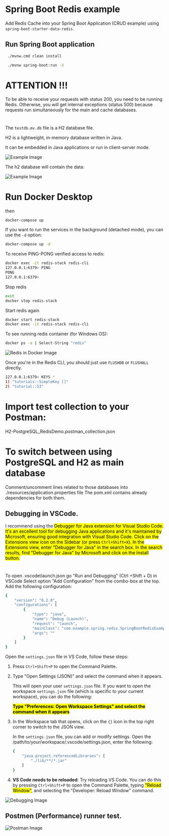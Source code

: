 # Spring Boot Redis example

Add Redis Cache into your Spring Boot Application (CRUD example) using `spring-boot-starter-data-redis`.


## Run Spring Boot application
```bash
 ./mvnw.cmd clean install

 ./mvnw spring-boot:run -X
```

# ATTENTION !!!
To be able to receive your requests with status 200, you need to be running Redis. Otherwise, you will get internal exceptions (status 500) because requests run simultaneously for the main and cache databases.

#
The `testdb.mv.db` file is a H2 database file.

H2 is a lightweight, in-memory database written in Java.

It can be embedded in Java applications or run in client-server mode.

![Example Image](./images/example0.png)

The h2 database will contain the data:

![Example Image](./images/example1.png)


# Run Docker Desktop
then
```bash
docker-compose up
```

 If you want to run the services in the background (detached mode), you can use the `-d` option:

```bash
docker-compose up -d
```

To receive PING-PONG verified access to redis:
```bash
docker exec -it redis-stack redis-cli
127.0.0.1:6379> PING
PONG
127.0.0.1:6379>
```

Stop redis
```bash
exit
docker stop redis-stack
```

Start redis again
```bash
docker start redis-stack
docker exec -it redis-stack redis-cli
```

To see running redis container (for Windows OS):
```bash
docker ps -a | Select-String "redis"
```

![Redis in Docker Image](./images/redisIndocker1.PNG)

Once you're in the Redis CLI, you should just use `FLUSHDB` or `FLUSHALL` directly.
```bash
127.0.0.1:6379> KEYS *
1) "tutorials::SimpleKey []"
2) "tutorial::53"
```

# Import test collection to your Postman:
H2-PostgreSQL_RedisDemo.postman_collection.json


# To switch between using PostgreSQL and H2 as main database
Comment/uncomment lines related to those databases into
./resources/application.properties file
The pom.xml contains already dependencies for both them.

## Debugging in VSCode.

I recommend using the <span style="background-color: yellow; color:black">Debugger for Java<span> extension for Visual Studio Code.
It's an excellent tool for debugging Java applications and it's maintained by Microsoft, ensuring good integration with Visual Studio Code.
Click on the Extensions view icon on the Sidebar (or press `Ctrl+Shift+X`).
In the Extensions view, enter "Debugger for Java" in the search box.
In the search results, find "Debugger for Java" by Microsoft and click on the Install button.

#

To open \.vscode\launch.json go "Run and Debugging" (Ctrl +Shift + D) in VSCode
Select option "Add Configuration" from the combo-box at the top.
Add the following configuration:
```bash
{
    "version": "0.2.0",
    "configurations": [
        {
            "type": "java",
            "name": "Debug (Launch)",
            "request": "launch",
            "mainClass": "com.example.spring.redis.SpringBootRedisExampleApplication",
            "args": ""
        }
    ]
}
```


Open the `settings.json` file in VS Code, follow these steps:

1. Press `Ctrl+Shift+P` to open the Command Palette.
2. Type "Open Settings (JSON)" and select the command when it appears.

    This will open your user `settings.json` file. If you want to open the workspace `settings.json` file (which is specific to your current workspace), you can do the following:

    **<span style="background-color: yellow; color:black">Type "Preferences: Open Workspace Settings" and select the command when it appears</span>**

3. In the Workspace tab that opens, click on the `{}` icon in the top right corner to switch to the JSON view.

    In the `settings.json` file, you can add or modify settings.
    Open the  /path/to/your/workspace/.vscode/settings.json, enter the following:
    ```bash
    {
        "java.project.referencedLibraries": [
            "./lib/**/*.jar"
        ]
    }
    ```
4. **VS Code needs to be reloaded**: Try reloading VS Code. You can do this by pressing `Ctrl+Shift+P` to open the Command Palette, typing <span style="background-color: yellow; color:black">"Reload Window"</span>, and selecting the "Developer: Reload Window" command.

![Debugging Image](./images/debugging1.png)

## Postmen (Performance) runner test.
![Postman Image](./images/postman1.png)